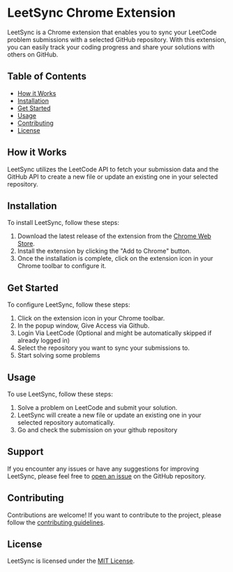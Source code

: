 # LeetSync Chrome Extension

LeetSync is a Chrome extension that enables you to sync your LeetCode problem submissions with a selected GitHub repository. With this extension, you can easily track your coding progress and share your solutions with others on GitHub.

## Table of Contents

- [How it Works](#how-it-works)
- [Installation](#installation)
- [Get Started](#get-started)
- [Usage](#usage)
- [Contributing](#contributing)
- [License](#license)

## How it Works

LeetSync utilizes the LeetCode API to fetch your submission data and the GitHub API to create a new file or update an existing one in your selected repository.

## Installation

To install LeetSync, follow these steps:

1. Download the latest release of the extension from the [Chrome Web Store](https://chrome.google.com/webstore/detail/leetsync-leetcode-synchro/ppkbejeolfcbaomanmbpjdbkfcjfhjnd?hl=en&authuser=0).
2. Install the extension by clicking the "Add to Chrome" button.
3. Once the installation is complete, click on the extension icon in your Chrome toolbar to configure it.

## Get Started

To configure LeetSync, follow these steps:

1. Click on the extension icon in your Chrome toolbar.
2. In the popup window, Give Access via Github.
3. Login Via LeetCode (Optional and might be automatically skipped if already logged in)
4. Select the repository you want to sync your submissions to.
5. Start solving some problems

## Usage

To use LeetSync, follow these steps:

1. Solve a problem on LeetCode and submit your solution.
2. LeetSync will create a new file or update an existing one in your selected repository automatically.
3. Go and check the submission on your github repository

## Support

If you encounter any issues or have any suggestions for improving LeetSync, please feel free to [open an issue](https://github.com/3ba2ii/leet-sync/issues) on the GitHub repository.

## Contributing

Contributions are welcome! If you want to contribute to the project, please follow the [contributing guidelines](CONTRIBUTING.md).

## License

LeetSync is licensed under the [MIT License](LICENSE).
